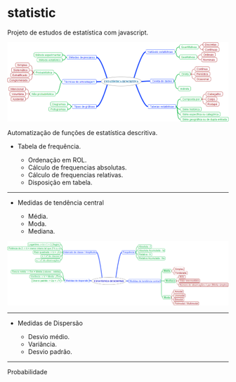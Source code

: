 # statistic
Projeto de estudos de estatística com javascript.

![inicial](https://raw.githubusercontent.com/rlimax/statistic/master/img/modelo.png)


Automatização de funções de estatística descritiva.

<ul>
<li>Tabela de frequência.</li>
  <ul>
    <li>Ordenação em ROL.</li>
    <li>Cálculo de frequencias absolutas.</li>
    <li>Cálculo de frequencias relativas.</li>
    <li>Disposição em tabela.</li>
  </ul>
</ul>

<hr>

<ul>
<li>Medidas de tendência central</li>
  <ul>
    <li>Média.</li>
    <li>Moda.</li>
    <li>Mediana.</li>
  </ul>
</ul>





![parteii](https://raw.githubusercontent.com/rlimax/statistic/master/img/modelo2.png)


<hr>

<ul>
<li>Medidas de Dispersão</li>
  <ul>
    <li>Desvio médio.</li>
    <li>Variância.</li>
    <li>Desvio padrão.</li>
  </ul>
</ul>


<hr>

Probabilidade
